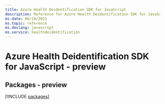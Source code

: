 ```yaml
---
title: Azure Health Deidentification SDK for JavaScript
description: Reference for Azure Health Deidentification SDK for JavaScript
ms.date: 06/19/2025
ms.topic: reference
ms.devlang: javascript
ms.service: healthdeidentification
---
```

# Azure Health Deidentification SDK for JavaScript - preview
## Packages - preview
[!INCLUDE [packages](health-deidentification-index.md)]